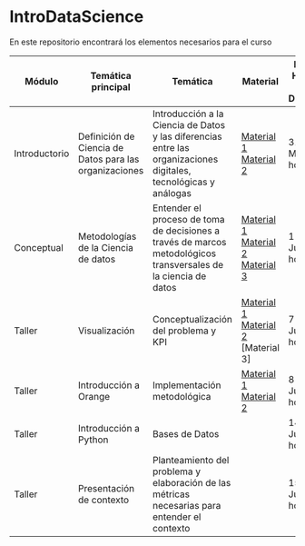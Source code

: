 # IntroDataScience

En este repositorio encontrará los elementos necesarios para el curso




| Módulo       | Temática principal                               | Temática                                                                                                    | Material                                                                                    | Fecha, Horario y Duración | Talleres |
|--------------|--------------------------------------------------|-------------------------------------------------------------------------------------------------------------|---------------------------------------------------------------------------------------------|---------------------------|----------|
| Introductorio | Definición de Ciencia de Datos para las organizaciones | Introducción a la Ciencia de Datos y las diferencias entre las organizaciones digitales, tecnológicas y análogas | [Material 1 ](https://services.hbsp.harvard.edu/api/courses/1172034/items/BEP646-PDF-ENG/sclinks/35bbac70c7689bdf3eb71eb6b11c25eb)             [Material 2](https://github.com/Andres1984/IntroDataScience/blob/main/Documentos/PrimeraSesioncert.pdf)| 31 de Mayo 4 horas       |       [Ejercicio 1](https://github.com/Andres1984/IntroDataScience/blob/main/Codigos/Sesi%C3%B3n1.ipynb)  [Capstone](https://github.com/Andres1984/IntroDataScience/blob/main/Documentos/Capstone.pdf) |
| Conceptual   | Metodologías de la Ciencia de datos             | Entender el proceso de toma de decisiones a través de marcos metodológicos transversales de la ciencia de datos | [Material 1](https://hbsp.harvard.edu/tu/3b116c3c) [Material 2](https://www.youtube.com/watch?v=CxjZ7Ikjaqc) [Material 3](https://www.youtube.com/watch?v=N7XuevGTlDc)                                                                                             | 1 de Junio 4 horas       |   [Ejercicio 2](https://github.com/Andres1984/IntroDataScience/blob/main/Codigos/Sesión%202.ipynb)      |
| Taller       | Visualización   | Conceptualización del problema y KPI | [Material 1 ](https://hbsp.harvard.edu/tu/4562c027)  [Material 2](https://hbsp.harvard.edu/tu/60235d12) [Material 3]                                                                                                  | 7 de Junio 4 horas       |    [Ejercicio 3](https://github.com/Andres1984/IntroDataScience/blob/main/Codigos/Sesión%203.ipynb)      |
| Taller       | Introducción a Orange | Implementación metodológica |    [Material 1](https://hbsp.harvard.edu/tu/59038302) [Material 2](https://hbsp.harvard.edu/tu/0029ece6)         | 8 de Junio 4 horas       |   [Ejercicio 4](https://github.com/Andres1984/IntroDataScience/blob/main/Codigos/Sesión%204.ipynb)       |
| Taller | Introducción a Python                          | Bases de Datos                                                                                              |                                                                                             | 14 de Junio 4 horas       |      [Taller Aplicado](https://github.com/Andres1984/IntroDataScience/blob/main/Documentos/TallerPython-3.pdf)    |
| Taller       | Presentación de contexto | Planteamiento del problema y elaboración de las métricas necesarias para entender el contexto                                                                     |                                                                                             | 15 de Junio 4 horas        |          |
